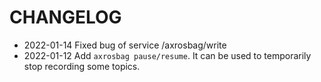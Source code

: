 # CHANGELOG

- 2022-01-14 Fixed bug of service /axrosbag/write
- 2022-01-12 Add `axrosbag pause/resume`. It can be used to temporarily stop recording some topics.
